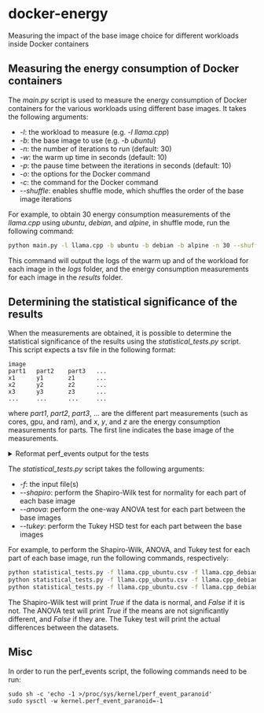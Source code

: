 # docker-energy
Measuring the impact of the base image choice for different workloads inside Docker containers

## Measuring the energy consumption of Docker containers
The _main.py_ script is used to measure the energy consumption of Docker containers for the various workloads using different base images.
It takes the following arguments:
- _-l_: the workload to measure (e.g. _-l llama.cpp_)
- _-b_: the base image to use (e.g. _-b ubuntu_)
- _-n_: the number of iterations to run (default: 30)
- _-w_: the warm up time in seconds (default: 10)
- _-p_: the pause time between the iterations in seconds (default: 10)
- _-o_: the options for the Docker command
- _-c_: the command for the Docker command
- _--shuffle_: enables shuffle mode, which shuffles the order of the base image iterations

For example, to obtain 30 energy consumption measurements of the _llama.cpp_ using _ubuntu_, _debian_, and _alpine_, in shuffle mode, run the following command:
```bash
python main.py -l llama.cpp -b ubuntu -b debian -b alpine -n 30 --shuffle
```

This command will output the logs of the warm up and of the workload for each image in the _logs_ folder, and the energy consumption measurements for each image in the _results_ folder.

## Determining the statistical significance of the results
When the measurements are obtained, it is possible to determine the statistical significance of the results using the _statistical_tests.py_ script.
This script expects a tsv file in the following format:
```tsv
image
part1   part2    part3   ...
x1      y1       z1      ...
x2      y2       z2      ...
x3      y3       z3      ...
...     ...      ...     ...
```
where _part1_, _part2_, _part3_, ... are the different part measurements (such as cores, gpu, and ram), and _x_, _y_, and _z_ are the energy consumption measurements for parts. The first line indicates the base image of the measurements.

<details>
  <summary>Reformat perf_events output for the tests</summary>

  In order to use the _statistical_tests.py_ script, the output of the perf_events script needs to be reformatted. This can be done using the following command:
  ```bash
    python parse_results.py -f input_file.txt
  ```

</details>

The _statistical_tests.py_ script takes the following arguments:
- _-f_: the input file(s)
- _--shapiro_: perform the Shapiro-Wilk test for normality for each part of each base image
- _--anova_: perform the one-way ANOVA test for each part between the base images
- _--tukey_: perform the Tukey HSD test for each part between the base images

For example, to perform the Shapiro-Wilk, ANOVA, and Tukey test for each part of each base image, run the following commands, respectively:
```bash
python statistical_tests.py -f llama.cpp_ubuntu.csv -f llama.cpp_debian.csv -f llama.cpp_alpine.csv --shapiro
python statistical_tests.py -f llama.cpp_ubuntu.csv -f llama.cpp_debian.csv -f llama.cpp_alpine.csv --anova
python statistical_tests.py -f llama.cpp_ubuntu.csv -f llama.cpp_debian.csv -f llama.cpp_alpine.csv --tukey
```

The Shapiro-Wilk test will print _True_ if the data is normal, and _False_ if it is not.
The ANOVA test will print _True_ if the means are not significantly different, and _False_ if they are.
The Tukey test will print the actual differences between the datasets.

## Misc
In order to run the perf_events script, the following commands need to be run:
```
sudo sh -c 'echo -1 >/proc/sys/kernel/perf_event_paranoid'
sudo sysctl -w kernel.perf_event_paranoid=-1
```